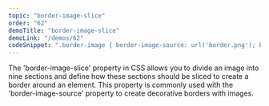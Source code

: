 ```yaml
---
topic: "border-image-slice"
order: "62"
demoTitle: "border-image-slice"
demoLink: "/demos/62"
codeSnippet: ".border-image { border-image-source: url('border.png'); border-image-slice: 30 fill; border-image-width: 30px; }"
---
```


The 'border-image-slice' property in CSS allows you to divide an image into nine sections and define how these sections should be sliced to create a border around an element. This property is commonly used with the 'border-image-source' property to create decorative borders with images.
<br />
